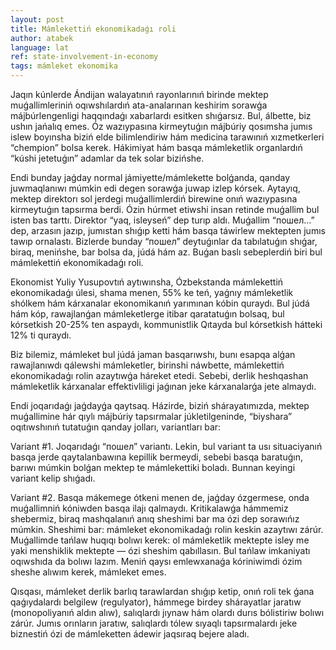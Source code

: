 ```yaml
---
layout: post
title: Mámlekettiń ekonomikadaǵı roli
author: atabek
language: lat
ref: state-involvement-in-economy
tags: mámleket ekonomika
---
```


Jaqın kúnlerde Ándijan walayatınıń rayonlarınıń birinde mektep muǵallimleriniń oqıwshılardıń ata-analarınan keshirim sorawǵa májbúrlengenligi haqqındaǵı xabarlardı esitken shıǵarsız. Bul, álbette, biz ushın jańalıq emes. Óz wazıypasına kirmeytuǵın májbúriy qosımsha jumıs islew boyınsha biziń elde bilimlendiriw hám medicina tarawınıń xızmetkerleri “chempion” bolsa kerek. Hákimiyat hám basqa mámleketlik organlardıń “kúshi jetetuǵın” adamlar da tek solar bizińshe.

Endi bunday jaǵday normal jámiyette/mámlekette bolǵanda, qanday juwmaqlanıwı múmkin edi degen sorawǵa juwap izlep kórsek. Aytayıq, mektep direktorı sol jerdegi muǵallimlerdiń birewine onıń wazıypasına kirmeytuǵın tapsırma berdi. Ózin húrmet etiwshi insan retinde muǵallim bul isten bas tarttı. Direktor “yaq, isleyseń” dep turıp aldı. Muǵallim “пошел…” dep, arzasın jazıp, jumıstan shıǵıp ketti hám basqa táwirlew mektepten jumıs tawıp ornalastı. Bizlerde bunday “пошел” deytuǵınlar da tabılatuǵın shıǵar, biraq, menińshe, bar bolsa da, júdá hám az. Buǵan baslı sebeplerdiń biri bul mámlekettiń ekonomikadaǵı roli.

Ekonomist Yuliy Yusupovtıń aytıwınsha, Ózbekstanda mámlekettiń ekonomikadaǵı úlesi, shama menen, 55% ke teń, yaǵnıy mámleketlik shólkem hám kárxanalar ekonomikanıń yarımınan kóbin quraydı. Bul júdá hám kóp, rawajlanǵan mámleketlerge itibar qaratatuǵın bolsaq, bul kórsetkish 20-25% ten aspaydı, kommunistlik Qıtayda bul kórsetkish hátteki 12% ti quraydı.

Biz bilemiz, mámleket bul júdá jaman basqarıwshı, bunı esapqa alǵan rawajlanıwdı qálewshi mámleketler, birinshi náwbette, mámlekettiń ekonomikadaǵı rolin azaytıwǵa háreket etedi. Sebebi, derlik heshqashan mámleketlik kárxanalar effektivliligi jaǵınan jeke kárxanalarǵa jete almaydı.

Endi joqarıdaǵı jaǵdayǵa qaytsaq. Házirde, biziń shárayatımızda, mektep muǵallimine hár qıylı májbúriy tapsırmalar júkletilgeninde, “biyshara” oqıtıwshınıń tutatuǵın qanday jolları, variantları bar:

Variant #1. Joqarıdaǵı “пошел” variantı. Lekin, bul variant ta usı situaciyanıń basqa jerde qaytalanbawına kepillik bermeydi, sebebi basqa baratuǵın, barıwı múmkin bolǵan mektep te mámlekettiki boladı. Bunnan keyingi variant kelip shıǵadı.

Variant #2. Basqa mákemege ótkeni menen de, jaǵday ózgermese, onda muǵallimniń kóniwden basqa ilajı qalmaydı.
Kritikalawǵa hámmemiz shebermiz, biraq mashqalanıń anıq sheshimi bar ma ózi dep sorawıńız múmkin. Sheshimi bar: mámleket ekonomikadaǵı rolin keskin azaytıwı zárúr. Muǵallimde tańlaw huqıqı bolıwı kerek: ol mámleketlik mektepte isley me yaki menshiklik mektepte — ózi sheshim qabıllasın. Bul tańlaw imkaniyatı oqıwshıda da bolıwı lazım. Meniń qaysı emlewxanaǵa kóriniwimdi ózim sheshe alıwım kerek, mámleket emes.

Qısqası, mámleket derlik barlıq tarawlardan shıǵıp ketip, onıń roli tek ǵana qaǵıydalardı belgilew (regulyator), hámmege birdey shárayatlar jaratıw (monopoliyanıń aldın alıw), salıqlardı jıynaw hám olardı durıs bólistiriw bolıwı zárúr. Jumıs orınların jaratıw, salıqlardı tólew sıyaqlı tapsırmalardı jeke biznestiń ózi de mámleketten ádewir jaqsıraq bejere aladı.
